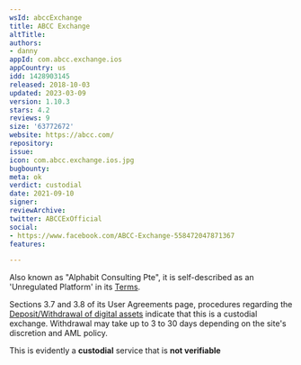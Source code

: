 ```yaml
---
wsId: abccExchange
title: ABCC Exchange
altTitle: 
authors:
- danny
appId: com.abcc.exchange.ios
appCountry: us
idd: 1428903145
released: 2018-10-03
updated: 2023-03-09
version: 1.10.3
stars: 4.2
reviews: 9
size: '63772672'
website: https://abcc.com/
repository: 
issue: 
icon: com.abcc.exchange.ios.jpg
bugbounty: 
meta: ok
verdict: custodial
date: 2021-09-10
signer: 
reviewArchive: 
twitter: ABCCExOfficial
social:
- https://www.facebook.com/ABCC-Exchange-558472047871367
features: 

---
```


Also known as "Alphabit Consulting Pte", it is self-described as an 'Unregulated Platform' in its [Terms](https://abcc.com/en/documents/terms). 

Sections 3.7 and 3.8 of its User Agreements page, procedures regarding the [Deposit/Withdrawal of digital assets](https://abcc.com/en/documents/agreement) indicate that this is a custodial exchange. Withdrawal may take up to 3 to 30 days depending on the site's discretion and AML policy.

This is evidently a **custodial** service that is **not verifiable**